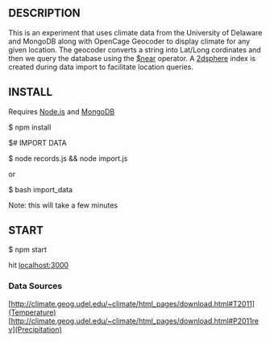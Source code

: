 ## DESCRIPTION

This is an experiment that uses climate data from the University of Delaware and MongoDB along with OpenCage Geocoder to display climate for any given location. The geocoder converts a string into Lat/Long cordinates and then we query the database using the [$near](http://docs.mongodb.org/manual/reference/operator/query/near/) operator. A [2dsphere](http://docs.mongodb.org/manual/core/2dsphere/) index is created during data import to facilitate location queries.

## INSTALL

Requires [Node.js](https://nodejs.org) and [MongoDB](https://www.mongodb.org/downloads)

$ npm install

$# IMPORT DATA

$ node records.js && node import.js

or

$ bash import_data

Note: this will take a few minutes

## START

$ npm start

hit [localhost:3000](http://localhost:3000/)

### Data Sources

[http://climate.geog.udel.edu/~climate/html_pages/download.html#T2011](Temperature)
[http://climate.geog.udel.edu/~climate/html_pages/download.html#P2011rev](Precipitation)
